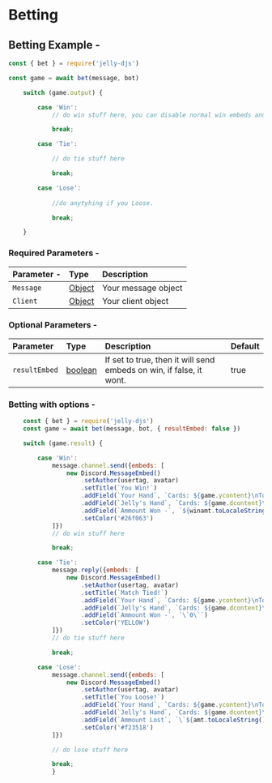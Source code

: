 # Betting

##                                     Betting Example -

```javascript
const { bet } = require('jelly-djs')

const game = await bet(message, bot)

    switch (game.output) {

        case 'Win':
            // do win stuff here, you can disable normal win embeds and send your own embeds too.

            break;

        case 'Tie':

            // do tie stuff here

            break;

        case 'Lose':
        
            //do anytyhing if you Loose.

            break;

    }
```

### Required Parameters -

| Parameter - | Type | Description |
| :--- | :--- | :--- |
| `Message` | [Object](https://www.w3schools.com/js/js_object_definition.asp) | Your message object |
| `Client` | [Object](https://www.w3schools.com/js/js_object_definition.asp) | Your client object |

### Optional Parameters -

| Parameter | Type | Description | Default |
| :--- | :--- | :--- | :--- |
| `resultEmbed` | [boolean](https://www.w3schools.com/js/js_booleans.asp) | If set to true, then it will send embeds on win, if false, it wont. | true |

###                                         Betting with options -

```javascript
    const { bet } = require('jelly-djs')
    const game = await bet(message, bot, { resultEmbed: false })

    switch (game.result) {

        case 'Win':
            message.channel.send({embeds: [
                new Discord.MessageEmbed()
                    .setAuthor(usertag, avatar)
                    .setTitle(`You Win!`)
                    .addField(`Your Hand`, `Cards: ${game.ycontent}\nTotal: \`${game.yvalue}\``)
                    .addField(`Jelly's Hand`, `Cards: ${game.dcontent}\nTotal: \`${game.dvalue}\``)
                    .addField(`Ammount Won -`, `${winamt.toLocaleString()}`)
                    .setColor('#26f063')
            ]})
            // do win stuff here

            break;

        case 'Tie':
            message.reply({embeds: [
                new Discord.MessageEmbed()
                    .setAuthor(usertag, avatar)
                    .setTitle(`Match Tied!`)
                    .addField(`Your Hand`, `Cards: ${game.ycontent}\nTotal: \`${game.yvalue}\``)
                    .addField(`Jelly's Hand`, `Cards: ${game.dcontent}\nTotal: \`${game.dvalue}\``)
                    .addField(`Ammount Won -`, `\`0\``)
                    .setColor('YELLOW')
            ]})
            // do tie stuff here

            break;

        case 'Lose':
            message.channel.send({embeds: [
                new Discord.MessageEmbed()
                    .setAuthor(usertag, avatar)
                    .setTitle(`You Loose!`)
                    .addField(`Your Hand`, `Cards: ${game.ycontent}\nTotal: \`${game.yvalue}\``)
                    .addField(`Jelly's Hand`, `Cards: ${game.dcontent}\nTotal: \`${game.dvalue}\``)
                    .addField(`Ammount Lost`, `\`${amt.toLocaleString()}\``)
                    .setColor('#f23518')
            ]})

            // do lose stuff here

            break;
            }

```

